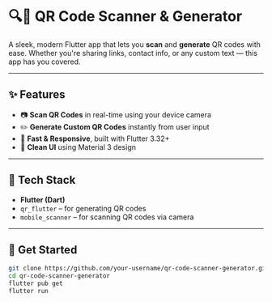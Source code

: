 # 🔍📱 QR Code Scanner & Generator

A sleek, modern Flutter app that lets you **scan** and **generate** QR codes with ease. Whether you're sharing links, contact info, or any custom text — this app has you covered.

---

## ✨ Features

- 📷 **Scan QR Codes** in real-time using your device camera  
- ✏️ **Generate Custom QR Codes** instantly from user input  
- 💾 **Fast & Responsive**, built with Flutter 3.32+  
- 🎨 **Clean UI** using Material 3 design

---

## 🔧 Tech Stack

- **Flutter (Dart)**  
- `qr_flutter` – for generating QR codes  
- `mobile_scanner` – for scanning QR codes via camera

---

## 🚀 Get Started

```bash
git clone https://github.com/your-username/qr-code-scanner-generator.git
cd qr-code-scanner-generator
flutter pub get
flutter run
